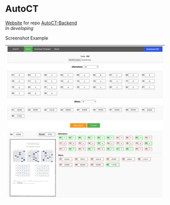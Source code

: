 # AutoCT
[Website](https://alfredofilho.github.io/AutoCT/) for repo [AutoCT-Backend](https://github.com/AlfredoFilho/AutoCT-Backend/)
<br>_In developing_

Screenshot Example

|  <img src="screenshot_example.png">  |
| --- |

